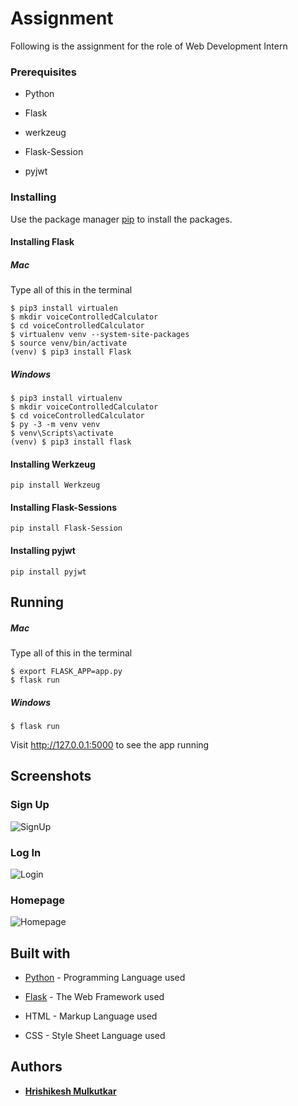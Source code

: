 # Assignment

Following is the assignment for the role of Web Development Intern

### Prerequisites

* Python

* Flask

* werkzeug

* Flask-Session

* pyjwt


### Installing

Use the package manager [pip](https://pip.pypa.io/en/stable/) to install the packages.

#### Installing Flask

##### Mac

Type all of this in the terminal

```
$ pip3 install virtualen
$ mkdir voiceControlledCalculator
$ cd voiceControlledCalculator
$ virtualenv venv --system-site-packages
$ source venv/bin/activate
(venv) $ pip3 install Flask
```
##### Windows

```
$ pip3 install virtualenv
$ mkdir voiceControlledCalculator
$ cd voiceControlledCalculator
$ py -3 -m venv venv
$ venv\Scripts\activate
(venv) $ pip3 install flask
```

#### Installing Werkzeug

```
pip install Werkzeug
```

#### Installing Flask-Sessions

```
pip install Flask-Session
```

#### Installing pyjwt

```
pip install pyjwt
```

## Running

##### Mac

Type all of this in the terminal

```
$ export FLASK_APP=app.py
$ flask run
```

##### Windows

```
$ flask run
````

Visit http://127.0.0.1:5000 to see the app running

## Screenshots

### Sign Up

![SignUp](https://user-images.githubusercontent.com/51927760/93580747-d079cd80-f9bd-11ea-80ad-ec16130840b6.png)

### Log In

![Login](https://user-images.githubusercontent.com/51927760/93580714-c952bf80-f9bd-11ea-8abc-de9c5c113d91.png)

### Homepage

![Homepage](https://user-images.githubusercontent.com/51927760/93580664-b8a24980-f9bd-11ea-8450-6ecbac2e3bd6.png)

## Built with

* [Python](https://www.python.org/) - Programming Language used

* [Flask](https://flask.palletsprojects.com/en/1.1.x/) - The Web Framework used

* HTML - Markup Language used

* CSS - Style Sheet Language used

## Authors

* [**Hrishikesh Mulkutkar**](https://github.com/Hrishikesh-3459)
